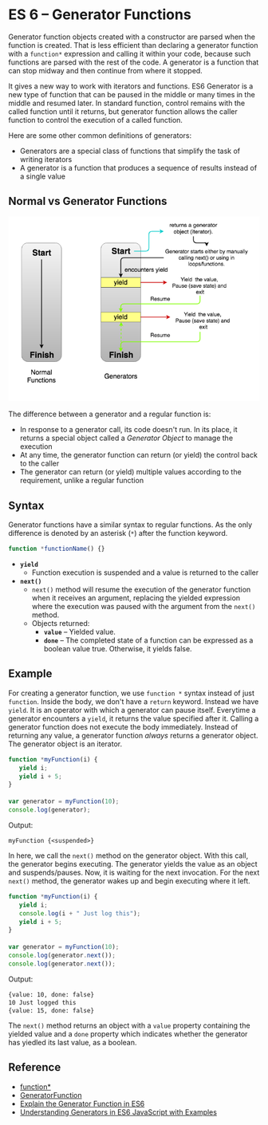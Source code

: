 # ES 6 – Generator Functions

Generator function objects created with a constructor are parsed when the function is created. That is less efficient than declaring a generator function with a `function*` expression and calling it within your code, because such functions are parsed with the rest of the code. A generator is a function that can stop midway and then continue from where it stopped.

It gives a new way to work with iterators and functions. ES6 Generator is a new type of function that can be paused in the middle or many times in the middle and resumed later. In standard function, control remains with the called function until it returns, but generator function allows the caller function to control the execution of a called function.

Here are some other common definitions of generators:
* Generators are a special class of functions that simplify the task of writing iterators
* A generator is a function that produces a sequence of results instead of a single value

## Normal vs Generator Functions

<img src = "assets/img/normal-vs-generator-function.png" alt = "normal-vs-generator-function" width = "600"/>

The difference between a generator and a regular function is:
* In response to a generator call, its code doesn't run. In its place, it returns a special object called a *Generator Object* to manage the execution
* At any time, the generator function can return (or yield) the control back to the caller
* The generator can return (or yield) multiple values according to the requirement, unlike a regular function

## Syntax
Generator functions have a similar syntax to regular functions. As the only difference is denoted by an asterisk (`*`) after the function keyword.
```javascript
function *functionName() {}
```

* **`yield`**
   * Function execution is suspended and a value is returned to the caller
* **`next()`**
   * `next()` method will resume the execution of the generator function when it receives an argument, replacing the yielded expression where the execution was paused with the argument from the `next()` method.
   * Objects returned:
      * **`value`** – Yielded value.
      * **`done`** – The completed state of a function can be expressed as a boolean value true. Otherwise, it yields false.

## Example
For creating a generator function, we use `function *` syntax instead of just `function`. Inside the body, we don't have a `return` keyword. Instead we have `yield`. It is an operator with which a generator can pause itself. Everytime a generator encounters a `yield`, it returns the value specified after it. Calling a generator function does not execute the body immediately. Instead of returning any value, a generator function *always* returns a generator object. The generator object is an iterator.
```javascript
function *myFunction(i) {
   yield i;
   yield i + 5;
}

var generator = myFunction(10);
console.log(generator);
```

Output:
```
myFunction {<suspended>}
```

In here, we call the `next()` method on the generator object. With this call, the generator begins executing. The generator yields the value as an object and suspends/pauses. Now, it is waiting for the next invocation. For the next `next()` method, the generator wakes up and begin executing where it left.
```javascript
function *myFunction(i) {
   yield i;
   console.log(i + " Just log this");
   yield i + 5;
}

var generator = myFunction(10);
console.log(generator.next());
console.log(generator.next());
```

Output:
```
{value: 10, done: false}
10 Just logged this
{value: 15, done: false}
```

The `next()` method returns an object with a `value` property containing the yielded value and a `done` property which indicates whether the generator has yiedled its last value, as a boolean.

## Reference
* [function*](https://developer.mozilla.org/en-US/docs/Web/JavaScript/Reference/Statements/function*)
* [GeneratorFunction](https://developer.mozilla.org/en-US/docs/Web/JavaScript/Reference/Global_Objects/GeneratorFunction)
* [Explain the Generator Function in ES6](https://www.geeksforgeeks.org/explain-the-generator-function-in-es6/)
* [Understanding Generators in ES6 JavaScript with Examples](https://codeburst.io/understanding-generators-in-es6-javascript-with-examples-6728834016d5)